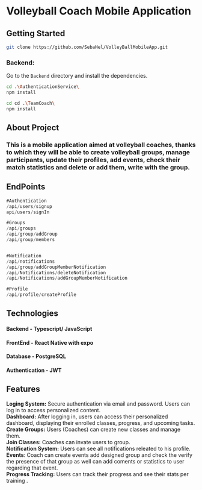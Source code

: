 # Volleyball Coach Mobile Application

## Getting Started

```bash 
git clone https://github.com/SebaHel/VolleyBallMobileApp.git
```
### Backend:
Go to the `Backend` directory and install the dependencies.

```bash
cd .\AuthenticationService\
npm install
```
```bash
cd cd .\TeamCoach\    
npm install
```



## About Project

### This is a mobile application aimed at volleyball coaches, thanks to which they will be able to create volleyball groups, manage participants, update their profiles, add events, check their match statistics and delete or add them, write with the group.



## EndPoints

```typescript
#Authentication
/api/users/signup
api/users/signIn

#Groups
/api/groups
/api/group/addGroup
/api/group/members


#Notification
/api/notifications
/api/group/addGroupMemberNotification
/api/Notifications/deleteNotification
/api/Notifications/addGroupMemberNotification

#Profile
/api/profile/createProfile
```

## Technologies
#### Backend - Typescript/ JavaScript
#### FrontEnd - React Native with expo
#### Database - PostgreSQL
#### Authentication - JWT


## Features

**Loging System:** Secure authentication via email and password. Users can log in to access personalized content.  
**Dashboard:** After logging in, users can access their personalized dashboard, displaying their enrolled classes, progress, and upcoming tasks.  
**Create Groups:** Users (Coaches) can create new classes and manage them.  
**Join Classes:** Coaches can invate users to group.  
**Notification System:** Users can see all notifications releated to his profile.  
**Events**: Coach can create events add designed group and check the verify the presence of that group as well can add coments or statistics to user regarding that event.  
**Progress Tracking:** Users can track their progress and see their stats per training .
